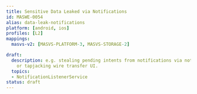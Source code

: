 ```yaml
---
title: Sensitive Data Leaked via Notifications
id: MASWE-0054
alias: data-leak-notifications
platform: [android, ios]
profiles: [L2]
mappings:
  masvs-v2: [MASVS-PLATFORM-3, MASVS-STORAGE-2]

draft:
  description: e.g. stealing pending intents from notifications via notificationlistenerservice
    or tapjacking wire transfer UI.
  topics:
  - NotificationListenerService
status: draft
---
```


